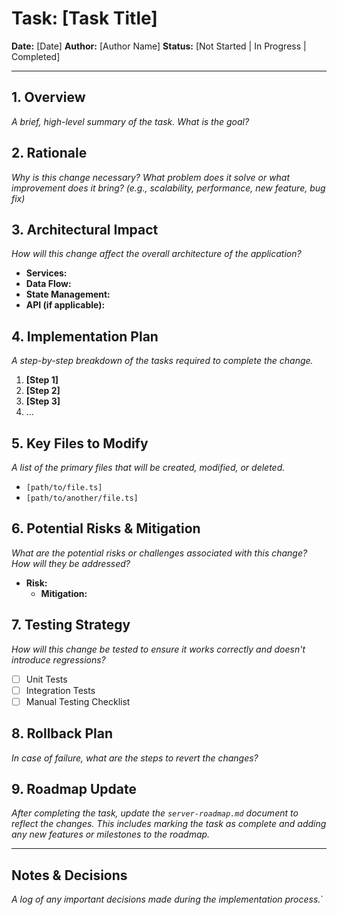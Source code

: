 
# Task: [Task Title]

**Date:** [Date]
**Author:** [Author Name]
**Status:** [Not Started | In Progress | Completed]

---

## 1. Overview

*A brief, high-level summary of the task. What is the goal?*

## 2. Rationale

*Why is this change necessary? What problem does it solve or what improvement does it bring? (e.g., scalability, performance, new feature, bug fix)*

## 3. Architectural Impact

*How will this change affect the overall architecture of the application?*

- **Services:**
- **Data Flow:**
- **State Management:**
- **API (if applicable):**

## 4. Implementation Plan

*A step-by-step breakdown of the tasks required to complete the change.*

1.  **[Step 1]**
2.  **[Step 2]**
3.  **[Step 3]**
4.  ...

## 5. Key Files to Modify

*A list of the primary files that will be created, modified, or deleted.*

- `[path/to/file.ts]`
- `[path/to/another/file.ts]`

## 6. Potential Risks & Mitigation

*What are the potential risks or challenges associated with this change? How will they be addressed?*

- **Risk:**
  - **Mitigation:**

## 7. Testing Strategy

*How will this change be tested to ensure it works correctly and doesn't introduce regressions?*

- [ ] Unit Tests
- [ ] Integration Tests
- [ ] Manual Testing Checklist

## 8. Rollback Plan

*In case of failure, what are the steps to revert the changes?*

## 9. Roadmap Update

*After completing the task, update the `server-roadmap.md` document to reflect the changes. This includes marking the task as complete and adding any new features or milestones to the roadmap.*

---

## Notes & Decisions

*A log of any important decisions made during the implementation process.*`
